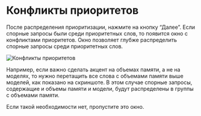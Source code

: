 # Конфликты приоритетов

После распределения приоритизации, нажмите на кнопку “Далее”. Если спорные запросы были среди приоритетных слов, то появится окно с конфликтами приоритетов. Окно позволяет глубже распределить спорные запросы среди приоритетных слов.

![Конфликты приоритетов]( https://help.adgasm.tools/assets/18-DaMKeWJB.png )

Например, если важно сделать акцент на объемах памяти, а не на моделях, то нужно перетащить все слова с объемами памяти выше моделей, как показано на скриншоте. В этом случае спорные запросы, содержащие и объемы памяти и модели, будут распределены в группы с объемами памяти.

Если такой необходимости нет, пропустите это окно.
